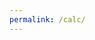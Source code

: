```yaml
---
permalink: /calc/
---
```

<script src="/calculator/assets/js/calculator.js"></script>
<script src="/calculator/assets/js/math.js"></script>

<p id="calculator"></p>
